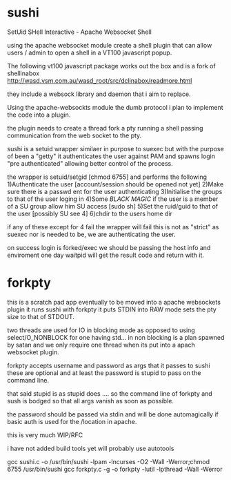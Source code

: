 sushi
=====

SetUid SHell Interactive - Apache Websocket Shell

using the apache websocket module create a shell plugin that can allow users / admin to open a shell
in a VT100 javascript popup.

The following vt100 javascript package works out the box and is a fork of shellinabox
http://wasd.vsm.com.au/wasd_root/src/dclinabox/readmore.html

they include a websock library and daemon that i aim to replace.

Using the apache-websockts module the dumb protocol i plan to implement the code into a plugin.

the plugin needs to create a thread fork a pty running a shell passing communication from the web socket to the pty.

sushi is a setuid wrapper similaer in purpose to suexec but with the purpose of been a "getty" it authenticates
the user against PAM and spawns login "pre authenticated" allowing better control of the process.

the wrapper is setuid/setgid [chmod 6755] and performs the following
1)Authenticate the user [account/session should be opened not yet]
2)Make sure there is a passwd ent for the user authenticating
3)Initialise the groups to that of the user loging in
4)Some *BLACK MAGIC* if the user is a member of a SU group allow him SU access [sudo sh]
5)Set the ruid/guid to that of the user [possibly SU see 4]
6)chdir to the users home dir

if any of these except for 4 fail the wrapper will fail this is not as "strict" as suexec nor is needed to be,
we are authenticating the user.

on success login is forked/exec we should be passing the host info and enviroment one day
waitpid will get the result code and return with it.

forkpty
=======

this is a scratch pad app eventually to be moved into a apache websockets plugin it runs sushi with forkpty
it puts STDIN into RAW mode sets the pty size to that of STDOUT.

two threads are used for IO in blocking mode as opposed to using select/O_NONBLOCK for one having std... in 
non blocking is a plan spawned by satan and we only require one thread when its put into a apach websocket plugin.

forkpty accepts username and password as args that it passes to sushi these are optional and at least the password
is stupid to pass on the command line.

that said stupid is as stupid does .... so the command line of forkpty and sush is bodged so that all args vanish
as soon as possible.

the password should be passed via stdin and will be done automagically if basic auth is used for the /location in
apache.

this is very much WIP/RFC

i have not added build tools yet will probably use autotools

gcc sushi.c -o /usr/bin/sushi -lpam -lncurses -O2 -Wall -Werror;chmod 6755 /usr/bin/sushi
gcc forkpty.c -g -o forkpty -lutil -lpthread -Wall -Werror
